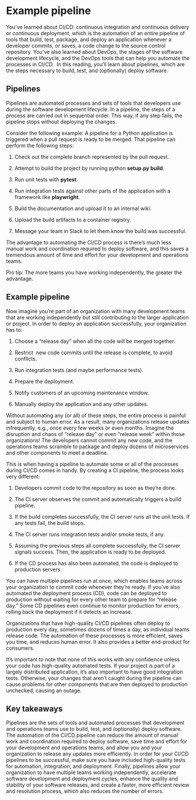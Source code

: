 # Example pipeline

You’ve learned about CI/CD: continuous integration and continuous delivery or continuous deployment, which is the automation of an entire pipeline of tools that build, test, package, and deploy an application whenever a developer commits, or saves, a code change to the source control repository. You’ve also learned about DevOps, the stages of the software development lifecycle, and the DevOps tools that can help you automate the processes in CI/CD.  In this reading, you’ll learn about pipelines, which are the steps necessary to build, test, and (optionally) deploy software. 

## Pipelines

Pipelines are automated processes and sets of tools that developers use during the software development lifecycle. In a pipeline, the steps of a process are carried out in sequential order. This way, if any step fails, the pipeline stops without deploying the changes.

Consider the following example: A pipeline for a Python application is triggered when a pull request is ready to be merged. That pipeline can perform the following steps:

1.	Check out the complete branch represented by the pull request.
	
2.	Attempt to build the project by running python **setup.py build**.

3.	Run unit tests with **pytest**.

4.	Run integration tests against other parts of the application with a framework like **playwright**.

5.	Build the documentation and upload it to an internal wiki.

6.	Upload the build artifacts to a container registry.

7.	Message your team in Slack to let them know the build was successful.

The advantage to automating the CI/CD process is there’s much less manual work and coordination required to deploy software, and this saves a tremendous amount of time and effort for your development and operations teams. 

Pro tip: The more teams you have working independently, the greater the advantage.

## Example pipeline

Now imagine you’re part of an organization with many development teams that are working independently but still contributing to the larger application or project. In order to deploy an application successfully, your organization has to:

1.	Choose a “release day” when all the code will be merged together.

2.	Restrict  new code commits until the release is complete, to avoid conflicts.

3.	Run integration tests (and maybe performance tests). 

4.	Prepare the deployment.

5.	Notify customers of an upcoming maintenance window. 

6.	Manually deploy the application and any other updates.

Without automating any (or all) of these steps, the entire process is painful and subject to human error. As a result, many organizations release updates infrequently, e.g., once every few weeks or even months. Imagine the disruption and chaos of “release day” or even “release week” within those organizations! The developers cannot commit any new code, and the operations teams scramble to package and deploy dozens of microservices and other components to meet a deadline. 

This is when having a pipeline to automate some or all of the processes during CI/CD comes in handy. By creating a CI pipeline, the process looks very different:
	
1.	Developers commit code to the repository as soon as they’re done.

2.	The CI server observes the commit and automatically triggers a build pipeline.

3.	If the build completes successfully, the CI server runs all the unit tests. If any tests fail, the build stops.

4.	The CI server runs integration tests and/or smoke tests, if any.

5.	Assuming the previous steps all complete successfully, the CI server signals success. Then, the application is ready to be deployed.

6.	If the CD process has also been automated, the code is deployed to production servers. 

You can have multiple pipelines run at once, which enables teams across your organization to commit code whenever they’re ready. If you’ve also automated the deployment process (CD), code can be deployed to production without waiting for every other team to prepare for “release day.” Some CD pipelines even continue to monitor production for errors, rolling back the deployment if it detects an increase.

Organizations that have high-quality CI/CD pipelines often deploy to production every day, sometimes dozens of times a day, as individual teams release code. The automation of these processes is more efficient, saves you time, and reduces human error. It also provides a better end-product for consumers. 

It’s important to note that none of this works with any confidence unless your code has high-quality automated tests. If your project is part of a largely distributed application, it’s also important to have good integration tests. Otherwise, your changes that aren’t caught during the pipeline can cause problems for other components that are then deployed to production unchecked, causing an outage.

## Key takeaways

Pipelines are the sets of tools and automated processes that development and operations teams use to build, test, and (optionally) deploy software. The automation of the CI/CD pipeline can reduce the amount of manual work and coordination required to deploy software, save time and effort for your development and operations teams, and allow you and your organization to release any updates more efficiently. In order for your CI/CD pipelines to be successful, make sure you have included high-quality tests for automation, integration, and deployment. Finally, pipelines allow your organization to have multiple teams working independently, accelerate software development and deployment cycles, enhance the quality and stability of your software releases, and create a faster, more efficient review and resolution process, which also reduces the number of errors.
